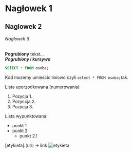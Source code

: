 # Nagłowek 1
## Naglowek 2
###### Naglowek 6


**Pogrubiony** tekst...  
**_Pogrubiony i kursywa_**
```sql
SElECT * FROM osoba;
```



Kod mozemy umiescic liniowo czyli `select * FROM osoba;`tak.

Lista uporzodkowana (numerowania)
1. Pozycja 1.
2. Pozyccja 2.
3.  Pozycja 3.

Lista wypunktowana:
* punkt 1
* punkt 2
  * punkt 2.1
 

[etykieta].(url) -> link
![etykieta](url)
